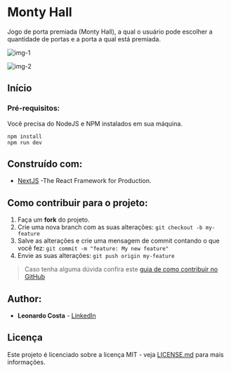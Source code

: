 # Monty Hall

Jogo de porta premiada (Monty Hall), a qual o usuário pode escolher a quantidade de portas e a porta a qual está premiada.

![img-1](https://user-images.githubusercontent.com/31082603/162787608-cdae9a72-3433-4dfa-850d-b9f5cf381752.png)

![img-2](https://user-images.githubusercontent.com/31082603/162787657-3494d5ce-0f02-404f-af90-7fdbc7db0cfd.png)

## Início

### Pré-requisitos:

Você precisa do NodeJS e NPM instalados em sua máquina.

```
npm install
npm run dev
```

## Construído com:

* [NextJS](https://nextjs.org/) -The React Framework
for Production.

## Como contribuir para o projeto:

1. Faça um **fork** do projeto.
2. Crie uma nova branch com as suas alterações: `git checkout -b my-feature`
3. Salve as alterações e crie uma mensagem de commit contando o que você fez: `git commit -m "feature: My new feature"`
4. Envie as suas alterações: `git push origin my-feature`
> Caso tenha alguma dúvida confira este [guia de como contribuir no GitHub](./CONTRIBUTING.md)

## Author:

* **Leonardo Costa** - [LinkedIn](https://www.linkedin.com/in/leonardocostasantos/)


## Licença

Este projeto é licenciado sobre a licença MIT - veja [LICENSE.md](LICENSE.md) para mais informações.
